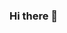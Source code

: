 ### Hi there 👋

<!--
**Thomy001/Thomy001** is a ✨ _special_ ✨ repository because its `README.md` (this file) appears on your GitHub profile.

Here are some ideas to get you started:

- 🔭 estamos pruebas git
- 🌱estamos aprediendo diseño web
- 👯 quiero aprender a programar
- 🤔 I’m looking for help with ..
- 💬 Ask me about ...
- 📫 How to reach me: ...
- 😄 Pronouns: ...
- ⚡ Fun fact: ...
-->
